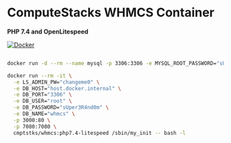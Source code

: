 # ComputeStacks WHMCS Container

**PHP 7.4 and OpenLitespeed**

[![Docker](https://github.com/ComputeStacks/cs-docker-whmcs/actions/workflows/docker.yml/badge.svg)](https://github.com/ComputeStacks/cs-docker-whmcs/actions/workflows/docker.yml)

```bash

docker run -d --rm --name mysql -p 3306:3306 -e MYSQL_ROOT_PASSWORD="sUper3R4nd0m" mariadb:10.3

docker run --rm -it \
  -e LS_ADMIN_PW="changeme0" \
  -e DB_HOST="host.docker.internal" \
  -e DB_PORT="3306" \
  -e DB_USER="root" \
  -e DB_PASSWORD="sUper3R4nd0m" \
  -e DB_NAME="whmcs" \
  -p 3000:80 \
  -p 7080:7080 \
  cmptstks/whmcs:php7.4-litespeed /sbin/my_init -- bash -l
```
